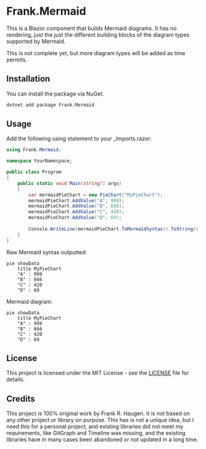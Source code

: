 # Frank.Mermaid

This is a Blazor component that builds Mermaid diagrams. It has no rendering, just the just the different building blocks of 
the diagram types supported by Mermaid.

This is not complete yet, but more diagram types will be added as time permits.

## Installation

You can install the package via NuGet. 

```bash
dotnet add package Frank.Mermaid
```

## Usage

Add the following using statement to your _Imports.razor:

```csharp
using Frank.Mermaid;

namespace YourNamespace;

public class Program
{
    public static void Main(string[] args)
    {
        var mermaidPieChart = new PieChart("MyPieChart");
        mermaidPieChart.AddValue("A", 999);
        mermaidPieChart.AddValue("B", 666);
        mermaidPieChart.AddValue("C", 420);
        mermaidPieChart.AddValue("D", 69);
        
        Console.WriteLine(mermaidPieChart.ToMermaidSyntax().ToString());
    }
}
```

Raw Mermaid syntax outputted:

```text
pie showData
    title MyPieChart
    "A" : 999
    "B" : 666
    "C" : 420
    "D" : 69
```

Mermaid diagram:
```mermaid
pie showData
    title MyPieChart
    "A" : 999
    "B" : 666
    "C" : 420
    "D" : 69
```

## License

This project is licensed under the MIT License - see the [LICENSE](LICENSE) file for details.

## Credits

This project is 100% original work by Frank R. Haugen. It is not based on any other project or library on purpose. This has 
is not a unique idea, but I need this for a personal project, and existing libraries did not meet my requirements, like 
GitGraph and Timeline was missing, and the existing libraries have in many cases been abandoned or not updated in a long time.